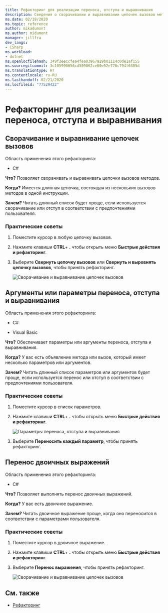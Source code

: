 ```yaml
---
title: Рефакторинг для реализации переноса, отступа и выравнивания
description: Сведения о сворачивании и выравнивании цепочек вызовов методов.
ms.date: 02/19/2020
ms.topic: reference
author: mikadumont
ms.author: midumont
manager: jillfra
dev_langs:
- CSharp
ms.workload:
- dotnet
ms.openlocfilehash: 349f2eeccfea4fea03967929b01114c0de1af155
ms.sourcegitcommit: 3c105990656cd509062ce60e52e776c794f6305d
ms.translationtype: HT
ms.contentlocale: ru-RU
ms.lasthandoff: 02/21/2020
ms.locfileid: "77529422"
---
```

# <a name="wrap-indent-and-align-refactorings"></a>Рефакторинг для реализации переноса, отступа и выравнивания

## <a name="wrap-and-align-call-chains"></a>Сворачивание и выравнивание цепочек вызовов

Область применения этого рефакторинга:

- C#

**Что?** Позволяет сворачивать и выравнивать цепочки вызовов методов.

**Когда?** Имеется длинная цепочка, состоящая из нескольких вызовов методов в одной инструкции.

**Зачем?** Читать длинный список будет проще, если используется сворачивание или отступ в соответствии с предпочтениями пользователя.

### <a name="how-to"></a>Практические советы

1. Поместите курсор в любую цепочку вызовов.
2. Нажмите клавиши **CTRL**+ **.** чтобы открыть меню **Быстрые действия и рефакторинг**.
3. Выберите **Свернуть цепочку вызовов** или **Свернуть и выровнять цепочку вызовов**, чтобы принять рефакторинг.

   ![Сворачивание и выравнивание цепочек вызовов](media/wrap-call-chain.png)

## <a name="wrap-indent-and-align-parameters-or-arguments"></a>Аргументы или параметры переноса, отступа и выравнивания

Область применения этого рефакторинга:

- C#

- Visual Basic

**Что?** Обеспечивает параметры или аргументы переноса, отступа и выравнивания.

**Когда?** У вас есть объявление метода или вызов, который имеет несколько параметров или аргументов.

**Зачем?** Читать длинный список параметров или аргументов будет проще, если используется перенос или отступ в соответствии с предпочтениями пользователя.

### <a name="how-to"></a>Практические советы

1. Поместите курсор в список параметров.
2. Нажмите клавиши **CTRL**+ **.** чтобы открыть меню **Быстрые действия и рефакторинг**.

   ![Параметры переноса, отступа и выравнивания](media/wrap-parameters.png)

3. Выберите **Переносить каждый параметр**, чтобы принять рефакторинг.

## <a name="wrap-binary-expressions"></a>Перенос двоичных выражений

Область применения этого рефакторинга:

- C#

**Что?** Позволяет выполнять перенос двоичных выражений.

**Когда?** У вас есть двоичное выражение.

**Зачем?** Читать двоичное выражение проще, когда оно переносится в соответствии с параметрами пользователя.

### <a name="how-to"></a>Практические советы

1. Поместите курсор в двоичное выражение.
2. Нажмите клавиши **CTRL**+ **.** чтобы открыть меню **Быстрые действия и рефакторинг**.
3. Выберите **Перенос выражения**, чтобы принять рефакторинг.

   ![Сворачивание и выравнивание цепочек вызовов](media/wrap-binary-expression.png)

## <a name="see-also"></a>См. также

- [Рефакторинг](../refactoring-in-visual-studio.md)
